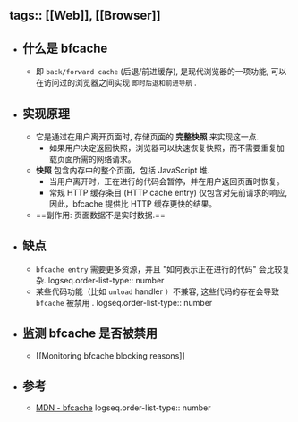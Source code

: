 tags:: [[Web]], [[Browser]] 
---

- ## 什么是 bfcache
	- 即 `back/forward cache` (后退/前进缓存), 是现代浏览器的一项功能, 可以在访问过的浏览器之间实现 `即时后退和前进导航` .
- ## 实现原理
	- 它是通过在用户离开页面时, 存储页面的 **完整快照** 来实现这一点.
		- 如果用户决定返回快照，浏览器可以快速恢复快照，而不需要重复加载页面所需的网络请求。
	- **快照** 包含内存中的整个页面，包括 JavaScript 堆.
		- 当用户离开时，正在进行的代码会暂停，并在用户返回页面时恢复。
		- 常规 HTTP 缓存条目 (HTTP cache entry) 仅包含对先前请求的响应, 因此，bfcache 提供比 HTTP 缓存更快的结果。
	- ==副作用: 页面数据不是实时数据.==
- ## 缺点
	- `bfcache entry` 需要更多资源，并且 "如何表示正在进行的代码" 会比较复杂.
	  logseq.order-list-type:: number
	- 某些代码功能（比如 `unload` handler ）不兼容, 这些代码的存在会导致 `bfcache` 被禁用 .
	  logseq.order-list-type:: number
- ## 监测 bfcache 是否被禁用
	- [[Monitoring bfcache blocking reasons]]
- ## 参考
	- [MDN - bfcache](https://developer.mozilla.org/en-US/docs/Glossary/bfcache)
	  logseq.order-list-type:: number